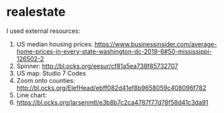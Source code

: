 # realestate
I used external resources:
1. US median housing prices: https://www.businessinsider.com/average-home-prices-in-every-state-washington-dc-2019-6#50-mississippi-126502-2
2. Spinner: http://bl.ocks.org/eesur/cf81a5ea738f85732707
3. US map: Studio 7 Codes
4. Zoom onto counties: http://bl.ocks.org/ElefHead/ebff082d41ef8b9658059c408096f782
5. Line chart: 
6. https://bl.ocks.org/larsenmtl/e3b8b7c2ca4787f77d78f58d41c3da91